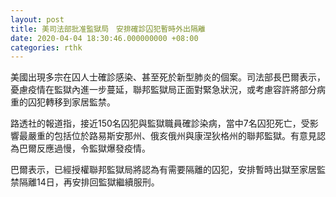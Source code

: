 ```yaml
---
layout: post
title: 美司法部批准監獄局　安排確診囚犯暫時外出隔離
date: 2020-04-04 18:30:46.000000000 +08:00
categories: rthk
---
```


美國出現多宗在囚人士確診感染、甚至死於新型肺炎的個案。司法部長巴爾表示，憂慮疫情在監獄內進一步蔓延，聯邦監獄局正面對緊急狀況，或考慮容許將部分病重的囚犯轉移到家居監禁。

路透社的報道指，接近150名囚犯與監獄職員確診染病，當中7名囚犯死亡，受影響最嚴重的包括位於路易斯安那州、俄亥俄州與康涅狄格州的聯邦監獄。有意見認為巴爾反應過慢，令監獄爆發疫情。

巴爾表示，已經授權聯邦監獄局將認為有需要隔離的囚犯，安排暫時出獄至家居監禁隔離14日，再安排回監獄繼續服刑。
